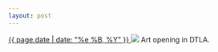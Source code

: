 ```yaml
---
layout: post
---
```


<p>
  <a href="/277">
    <time>{{ page.date | date: "%e %B, %Y" }}</time>
  </a>
  <a href="/277"><img src="{{ site.assets_url }}/277.jpg"/></a>
  <span>Art opening in DTLA.</span>
</p>
